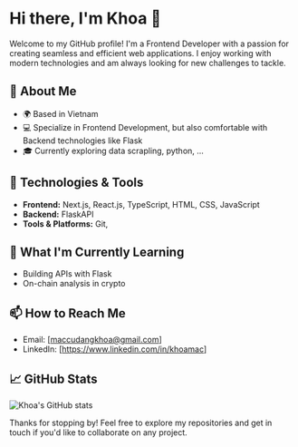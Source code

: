 # Hi there, I'm Khoa 👋

Welcome to my GitHub profile! I'm a Frontend Developer with a passion for creating seamless and efficient web applications. I enjoy working with modern technologies and am always looking for new challenges to tackle.

## 🚀 About Me
- 🌍 Based in Vietnam
- 💻 Specialize in Frontend Development, but also comfortable with Backend technologies like Flask
- 🎓 Currently exploring data scrapling, python, ... 

## 🔧 Technologies & Tools
- **Frontend:** Next.js, React.js, TypeScript, HTML, CSS, JavaScript
- **Backend:** FlaskAPI
- **Tools & Platforms:** Git, 

## 🌱 What I'm Currently Learning
- Building APIs with Flask
- On-chain analysis in crypto

## 📫 How to Reach Me
- Email: [maccudangkhoa@gmail.com]
- LinkedIn: [https://www.linkedin.com/in/khoamac]


## 📈 GitHub Stats
![Khoa's GitHub stats](https://github-readme-stats.vercel.app/api?username=khoamaccudang&show_icons=true&theme=radical)

Thanks for stopping by! Feel free to explore my repositories and get in touch if you'd like to collaborate on any project.
